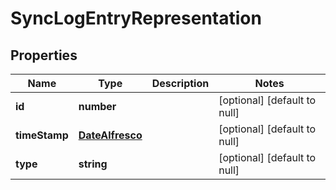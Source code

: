 # SyncLogEntryRepresentation

## Properties
Name | Type | Description | Notes
------------ | ------------- | ------------- | -------------
**id** | **number** |  | [optional] [default to null]
**timeStamp** | [**DateAlfresco**](DateAlfresco.md) |  | [optional] [default to null]
**type** | **string** |  | [optional] [default to null]


